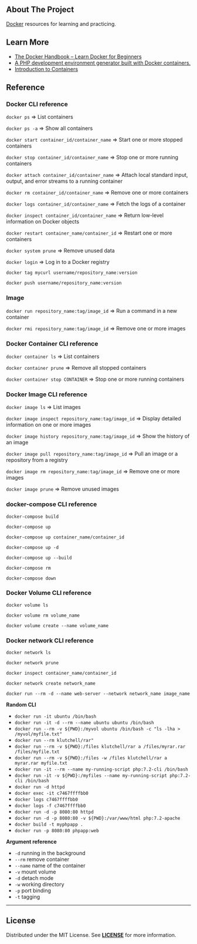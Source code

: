 ## About The Project
[Docker][docker_website] resources for learning and practicing.


## Learn More
- [The Docker Handbook – Learn Docker for Beginners](https://www.freecodecamp.org/news/the-docker-handbook/#how-to-run-a-container)
- [A PHP development environment generator built with Docker containers.](https://phpdocker.io/)
- [Introduction to Containers](https://container.training/intro-selfpaced.yml.html#1)


## Reference

### Docker CLI reference
`docker ps` => List containers

`docker ps -a` => Show all containers

`docker start container_id/container_name` => Start one or more stopped containers

`docker stop container_id/container_name` => Stop one or more running containers

`docker attach container_id/container_name` => Attach local standard input, output, and error streams to a running container

`docker rm container_id/container_name` => Remove one or more containers

`docker logs container_id/container_name` => Fetch the logs of a container

`docker inspect container_id/container_name` => Return low-level information on Docker objects

`docker restart container_name/container_id` => Restart one or more containers

`docker system prune` => Remove unused data

`docker login` => Log in to a Docker registry

`docker tag mycurl username/repository_name:version`

`docker push username/repository_name:version`


### Image

`docker run repository_name:tag/image_id` => Run a command in a new container

`docker rmi repository_name:tag/image_id` => Remove one or more images



### Docker Container CLI reference 

`docker container ls` => List containers

`docker container prune` => Remove all stopped containers

`docker container stop CONTAINER` => Stop one or more running containers



### Docker Image CLI reference 

`docker image ls` => List images

`docker image inspect repository_name:tag/image_id` => Display detailed information on one or more images

`docker image history repository_name:tag/image_id` => Show the history of an image

`docker image pull repository_name:tag/image_id` => Pull an image or a repository from a registry

`docker image rm repository_name:tag/image_id` => Remove one or more images

`docker image prune` => Remove unused images



### docker-compose CLI reference

`docker-compose build`

`docker-compose up`

`docker-compose up container_name/container_id`

`docker-compose up -d`

`docker-compose up --build`

`docker-compose rm`

`docker-compose down`



### Docker Volume CLI reference

`docker volume ls`

`docker volume rm volume_name`

`docker volume create --name volume_name`



### Docker network CLI reference

`docker network ls`

`docker network prune`

`docker inspect container_name/container_id`

`docker network create network_name`

`docker run --rm -d --name web-server --network network_name image_name`



**Random CLI**
* `docker run -it ubuntu /bin/bash`
* `docker run -it -d --rm --name ubuntu ubuntu /bin/bash`
* `docker run --rm -v ${PWD}:/myvol ubuntu /bin/bash -c "ls -lha > /myvol/myfile.txt"`
* `docker run --rm klutchell/rar"`
* `docker run --rm -v ${PWD}:/files klutchell/rar a /files/myrar.rar /files/myfile.txt`
* `docker run --rm -v ${PWD}:/files -w /files klutchell/rar a myrar.rar myfile.txt`
* `docker run -it --rm --name my-running-script php:7.2-cli /bin/bash`
* `docker run -it -v ${PWD}:/myfiles --name my-running-script php:7.2-cli /bin/bash`
* `docker run -d httpd`
* `docker exec -it c7467ffffbb0`
* `docker logs c7467ffffbb0`
* `docker logs -f c7467ffffbb0`
* `docker run -d -p 8080:80 httpd`
* `docker run -d -p 8080:80 -v ${PWD}:/var/www/html php:7.2-apache`
* `docker build -t myphpapp .`
* `docker run -p 8080:80 phpapp:web`


**Argument reference**
* `-d` running in the background
* `--rm` remove container
* `--name` name of the container
* `-v`  mount volume
* `-d`  detach mode
* `-w`  working directory
* `-p`  port binding
* `-t`  tagging


---
## License
Distributed under the MIT License. See **[LICENSE][license]** for more information.


[//]: # (Links)
[docker_website]: https://www.docker.com/
[license]: https://github.com/habibun/docker/blob/main/LICENSE
